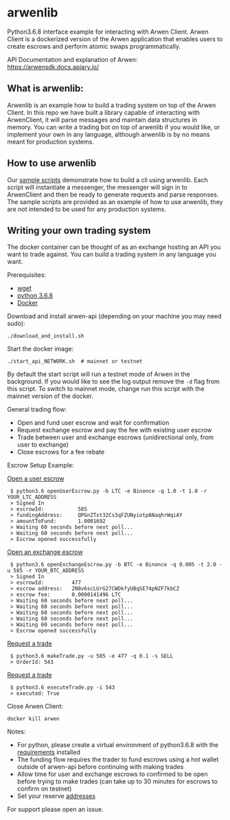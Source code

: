 # arwenlib
Python3.6.8 interface example for interacting with Arwen Client. Arwen Client is a dockerized version of the Arwen application that enables users to create escrows and perform atomic swaps programmatically. 

API Documentation and explanation of Arwen:
https://arwensdk.docs.apiary.io/

## What is arwenlib:
Arwenlib is an example how to build a trading system on top of the Arwen Client. In this repo we have built a library capable of interacting with ArwenClient, it will parse messages and maintain data structures in memory. You can write a trading bot on top of arwenlib if you would like, or implement your own in any language, although arwenlib is by no means meant for production systems. 

## How to use arwenlib
Our [sample scripts](./sampleScripts) demonstrate how to build a cli using arwenlib. Each script will instantiate a messenger, the messenger will sign in to ArwenClient and then be ready to generate requests and parse responses. The sample scripts are provided as an example of how to use arwenlib, they are not intended to be used for any production systems.

## Writing your own trading system
The docker container can be thought of as an exchange hosting an API you want to trade against. You can build a trading system in any language you want.

Prerequisites:
 - [wget](https://www.gnu.org/software/wget/manual/wget.html)
 - [python 3.6.8](https://www.python.org/downloads/release/python-368/)
 - [Docker](https://hub.docker.com/)


Download and install arwen-api (depending on your machine you may need sudo): 
```
./download_and_install.sh
```

Start the docker image:
```
./start_api_NETWORK.sh  # mainnet or testnet
```

By default the start script will run a testnet mode of Arwen in the background. If you would like to see the log output remove the `-d` flag from this script. To switch to mainnet mode, change run this script with the mainnet version of the docker.

General trading flow:
 - Open and fund user escrow and wait for confirmation
 - Request exchange escrow and pay the fee with existing user escrow 
 - Trade between user and exchange escrows (unidirectional only, from user to exchange)
 - Close escrows for a fee rebate

Escrow Setup Example:

[Open a user escrow](./sampleScripts/openUserEscrow.py)
```
 $ python3.6 openUserEscrow.py -b LTC -e Binonce -q 1.0 -t 1.0 -r YOUR_LTC_ADDRESS
 > Signed In
 > escrowId:           585
 > fundingAddress:     QPGnZTxt32Cs3qFZUNyiotpANaqhrWqiAY
 > amountToFund:       1.0001692
 > Waiting 60 seconds before next poll...
 > Waiting 60 seconds before next poll...
 > Escrow opened successfully
```

[Open an exchange escrow](./sampleScripts/openExchangeEscrow.py)
```
 $ python3.6 openExchangeEscrow.py -b BTC -e Binonce -q 0.005 -t 2.0 -u 585 -r YOUR_BTC_ADDRESS
 > Signed In
 > escrowId:         477
 > escrow address:   2N8v6scLUrG27CWDkfyUBqSE74pNZF7kbCZ
 > escrow fee:       0.0000141496 LTC
 > Waiting 60 seconds before next poll...
 > Waiting 60 seconds before next poll...
 > Waiting 60 seconds before next poll...
 > Waiting 60 seconds before next poll...
 > Waiting 60 seconds before next poll...
 > Escrow opened successfully
```

[Request a trade](./sampleScripts/makeTrade.py)
```
 $ python3.6 makeTrade.py -u 585 -e 477 -q 0.1 -s SELL
 > OrderId: 543
```

[Request a trade](./sampleScripts/executeTrade.py)
```
 $ python3.6 executeTrade.py -i 543
 > executed: True
```


Close Arwen Client:
```
docker kill arwen
```

Notes:
 - For python, please create a virtual environment of python3.6.8 with the [requirements](./reqs.txt) installed
 - The funding flow requires the trader to fund escrows using a hot wallet outside of arwen-api before continuing with making trades
 - Allow time for user and exchange escrows to confirmed to be open before trying to make trades (can take up to 30 minutes for escrows to confirm on testnet)
 - Set your reserve [addresses](./constants.py)

For support please open an issue.
